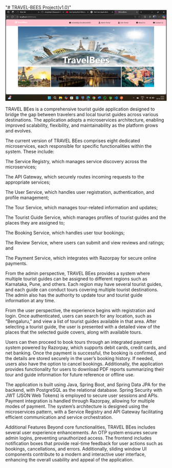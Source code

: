 "# TRAVEL-BEES Project(v1.0)" 
![Travel Bees Logo](https://github.com/vinaysteja2/TRAVELBEES_V_1.0/blob/master/IMAGES_OVERVIEW/Screenshot%20(94).png?raw=true)

TRAVEL BEes is a comprehensive tourist guide application designed to bridge the gap between travelers and local tourist guides across various destinations. The application adopts a microservices architecture, enabling improved scalability, flexibility, and maintainability as the platform grows and evolves.

The current version of TRAVEL BEes comprises eight dedicated microservices, each responsible for specific functionalities within the system. These include:

The Service Registry, which manages service discovery across the microservices;

The API Gateway, which securely routes incoming requests to the appropriate services;

The User Service, which handles user registration, authentication, and profile management;

The Tour Service, which manages tour-related information and updates;

The Tourist Guide Service, which manages profiles of tourist guides and the places they are assigned to;

The Booking Service, which handles user tour bookings;

The Review Service, where users can submit and view reviews and ratings; and

The Payment Service, which integrates with Razorpay for secure online payments.

From the admin perspective, TRAVEL BEes provides a system where multiple tourist guides can be assigned to different regions such as Karnataka, Pune, and others. Each region may have several tourist guides, and each guide can conduct tours covering multiple tourist destinations. The admin also has the authority to update tour and tourist guide information at any time.

From the user perspective, the experience begins with registration and login. Once authenticated, users can search for any location, such as "Bengaluru," and view a list of tourist guides available in that area. After selecting a tourist guide, the user is presented with a detailed view of the places that the selected guide covers, along with available tours.

Users can then proceed to book tours through an integrated payment system powered by Razorpay, which supports debit cards, credit cards, and net banking. Once the payment is successful, the booking is confirmed, and the details are stored securely in the user’s booking history. If needed, users also have the option to cancel bookings. Additionally, the application provides functionality for users to download PDF reports summarizing their tour and guide information for future reference or offline use.

The application is built using Java, Spring Boot, and Spring Data JPA for the backend, with PostgreSQL as the relational database. Spring Security with JWT (JSON Web Tokens) is employed to secure user sessions and APIs. Payment integration is handled through Razorpay, allowing for multiple modes of payment. The system’s architecture is designed using the microservices pattern, with a Service Registry and API Gateway facilitating efficient communication and service orchestration.

Additional Features
Beyond core functionalities, TRAVEL BEes includes several user experience enhancements. An OTP system ensures secure admin logins, preventing unauthorized access. The frontend includes notification boxes that provide real-time feedback for user actions such as bookings, cancellations, and errors. Additionally, sliding window UI components contribute to a modern and interactive user interface, enhancing the overall usability and appeal of the application.

